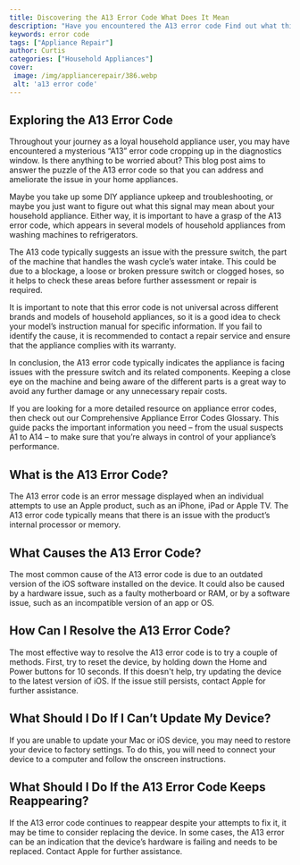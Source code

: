 ```yaml
---
title: Discovering the A13 Error Code What Does It Mean
description: "Have you encountered the A13 error code Find out what this common computer issue is and how you can resolve it in this comprehensive guide"
keywords: error code
tags: ["Appliance Repair"]
author: Curtis
categories: ["Household Appliances"]
cover: 
 image: /img/appliancerepair/386.webp
 alt: 'a13 error code'
---
```

## Exploring the A13 Error Code 
Throughout your journey as a loyal household appliance user, you may have encountered a mysterious “A13” error code cropping up in the diagnostics window. Is there anything to be worried about? This blog post aims to answer the puzzle of the A13 error code so that you can address and ameliorate the issue in your home appliances. 

Maybe you take up some DIY appliance upkeep and troubleshooting, or maybe you just want to figure out what this signal may mean about your household appliance. Either way, it is important to have a grasp of the A13 error code, which appears in several models of household appliances from washing machines to refrigerators. 

The A13 code typically suggests an issue with the pressure switch, the part of the machine that handles the wash cycle’s water intake. This could be due to a blockage, a loose or broken pressure switch or clogged hoses, so it helps to check these areas before further assessment or repair is required.

It is important to note that this error code is not universal across different brands and models of household appliances, so it is a good idea to check your model’s instruction manual for specific information. If you fail to identify the cause, it is recommended to contact a repair service and ensure that the appliance complies with its warranty. 

In conclusion, the A13 error code typically indicates the appliance is facing issues with the pressure switch and its related components. Keeping a close eye on the machine and being aware of the different parts is a great way to avoid any further damage or any unnecessary repair costs.

If you are looking for a more detailed resource on appliance error codes, then check out our Comprehensive Appliance Error Codes Glossary. This guide packs the important information you need – from the usual suspects A1 to A14 – to make sure that you’re always in control of your appliance’s performance.
## What is the A13 Error Code? 
The A13 error code is an error message displayed when an individual attempts to use an Apple product, such as an iPhone, iPad or Apple TV. The A13 error code typically means that there is an issue with the product’s internal processor or memory. 

## What Causes the A13 Error Code? 
The most common cause of the A13 error code is due to an outdated version of the iOS software installed on the device. It could also be caused by a hardware issue, such as a faulty motherboard or RAM, or by a software issue, such as an incompatible version of an app or OS. 

## How Can I Resolve the A13 Error Code?
The most effective way to resolve the A13 error code is to try a couple of methods. First, try to reset the device, by holding down the Home and Power buttons for 10 seconds. If this doesn't help, try updating the device to the latest version of iOS. If the issue still persists, contact Apple for further assistance. 

## What Should I Do If I Can’t Update My Device?
If you are unable to update your Mac or iOS device, you may need to restore your device to factory settings. To do this, you will need to connect your device to a computer and follow the onscreen instructions. 

## What Should I Do If the A13 Error Code Keeps Reappearing? 
If the A13 error code continues to reappear despite your attempts to fix it, it may be time to consider replacing the device. In some cases, the A13 error can be an indication that the device’s hardware is failing and needs to be replaced. Contact Apple for further assistance.
